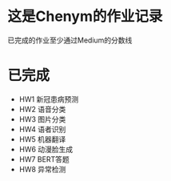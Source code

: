 # 这是Chenym的作业记录
已完成的作业至少通过Medium的分数线

# 已完成
- HW1 新冠患病预测
- HW2 语音分类
- HW3 图片分类
- HW4 语者识别
- HW5 机器翻译
- HW6 动漫脸生成
- HW7 BERT答题
- HW8 异常检测